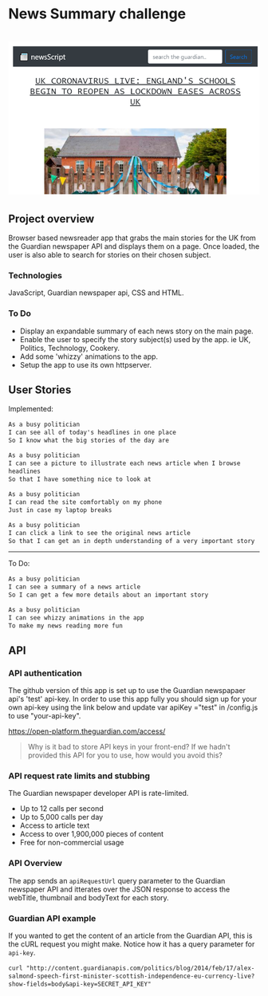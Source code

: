 # News Summary challenge

# ![screenshot](media/image1.png)

## Project overview

Browser based newsreader app that grabs the main stories for the UK from the Guardian newspaper API and displays them on a page. Once loaded, the user is also able to search for stories on their chosen subject.

### Technologies

JavaScript, Guardian newspaper api,  CSS and HTML.  


### To Do

* Display an expandable summary of each news story on the main page.
* Enable the user to specify the story subject(s) used by the app. ie UK, Politics, Technology, Cookery.
* Add some 'whizzy' animations to the app.
* Setup the app to use its own httpserver.

## User Stories

Implemented:

```
As a busy politician
I can see all of today's headlines in one place
So I know what the big stories of the day are
```

```
As a busy politician
I can see a picture to illustrate each news article when I browse headlines
So that I have something nice to look at
```

```
As a busy politician
I can read the site comfortably on my phone
Just in case my laptop breaks
```

```
As a busy politician
I can click a link to see the original news article
So that I can get an in depth understanding of a very important story
```
-----------------------------------------------------------------------------
To Do:

```
As a busy politician
I can see a summary of a news article
So I can get a few more details about an important story
```

```
As a busy politician
I can see whizzy animations in the app
To make my news reading more fun
```


## API

### API authentication

The github version of this app is set up to use the Guardian newspapaer api's 'test' api-key.  In order to use this app fully you should sign up for your own api-key using the link below and update   var apiKey ="test" in  /config.js to use "your-api-key".

https://open-platform.theguardian.com/access/

> Why is it bad to store API keys in your front-end?  If we hadn't provided this API for you to use, how would you avoid this?

### API request rate limits and stubbing

The Guardian newspaper developer API is rate-limited.

* Up to 12 calls per second
* Up to 5,000 calls per day
* Access to article text
* Access to over 1,900,000 pieces of content
* Free for non-commercial usage


### API Overview

The app sends an `apiRequestUrl` query parameter to the Guardian newspaper API and itterates over the JSON response to access the webTitle, thumbnail and bodyText for each story.

### Guardian API example

If you wanted to get the content of an article from the Guardian API, this is the cURL request you might make.  Notice how it has a query parameter for `api-key`.

```
curl "http://content.guardianapis.com/politics/blog/2014/feb/17/alex-salmond-speech-first-minister-scottish-independence-eu-currency-live?show-fields=body&api-key=SECRET_API_KEY"
```
